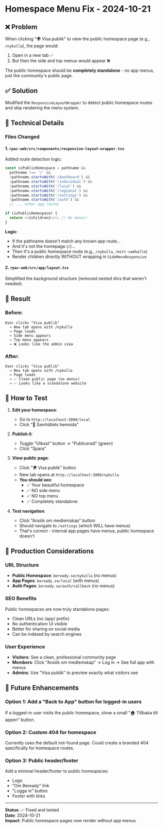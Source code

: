 # Homespace Menu Fix - 2024-10-21

## ❌ Problem
When clicking "🌍 Visa publik" to view the public homespace page (e.g., `/nykulla`), the page would:
1. Open in a new tab ✅
2. But then the side and top menus would appear ❌

The public homespace should be **completely standalone** - no app menus, just the community's public page.

## ✅ Solution
Modified the `ResponsiveLayoutWrapper` to detect public homespace routes and skip rendering the menu system.

## 📝 Technical Details

### Files Changed

#### 1. `rpac-web/src/components/responsive-layout-wrapper.tsx`
Added route detection logic:

```typescript
const isPublicHomespace = pathname && 
  pathname !== '/' && 
  !pathname.startsWith('/dashboard') &&
  !pathname.startsWith('/individual') &&
  !pathname.startsWith('/local') &&
  !pathname.startsWith('/regional') &&
  !pathname.startsWith('/settings') &&
  !pathname.startsWith('/auth') &&
  // ... other app routes
  
if (isPublicHomespace) {
  return <>{children}</>; // No menus!
}
```

**Logic**: 
- If the pathname doesn't match any known app route...
- And it's not the homepage (`/`)...
- Then it's a public homespace route (e.g., `/nykulla`, `/mitt-samhalle`)
- Render children directly WITHOUT wrapping in `SideMenuResponsive`

#### 2. `rpac-web/src/app/layout.tsx`
Simplified the background structure (removed nested divs that weren't needed).

## 🎯 Result

### Before:
```
User clicks "Visa publik" 
  → New tab opens with /nykulla
  → Page loads
  → Side menu appears
  → Top menu appears
  → ❌ Looks like the admin view
```

### After:
```
User clicks "Visa publik"
  → New tab opens with /nykulla  
  → Page loads
  → ✅ Clean public page (no menus)
  → ✅ Looks like a standalone website
```

## 🧪 How to Test

1. **Edit your homespace**:
   - Go to `http://localhost:3009/local`
   - Click "🏡 Samhällets hemsida"

2. **Publish it**:
   - Toggle "Utkast" button → "Publicerad" (green)
   - Click "Spara"

3. **View public page**:
   - Click "🌍 Visa publik" button
   - New tab opens at `http://localhost:3009/nykulla`
   - **You should see**:
     - ✅ Your beautiful homespace
     - ✅ NO side menu
     - ✅ NO top menu
     - ✅ Completely standalone

4. **Test navigation**:
   - Click "Ansök om medlemskap" button
   - Should navigate to `/settings` (which WILL have menus)
   - That's correct - internal app pages have menus, public homespace doesn't

## 🚀 Production Considerations

### URL Structure
- **Public Homespace**: `beready.se/nykulla` (no menus)
- **App Pages**: `beready.se/local` (with menus)
- **Auth Pages**: `beready.se/auth/callback` (no menus)

### SEO Benefits
Public homespaces are now truly standalone pages:
- Clean URLs (no /app/ prefix)
- No authentication UI visible
- Better for sharing on social media
- Can be indexed by search engines

### User Experience
- **Visitors**: See a clean, professional community page
- **Members**: Click "Ansök om medlemskap" → Log in → See full app with menus
- **Admins**: Use "Visa publik" to preview exactly what visitors see

## 🔄 Future Enhancements

### Option 1: Add a "Back to App" button for logged-in users
If a logged-in user visits the public homespace, show a small "🏠 Tillbaka till appen" button.

### Option 2: Custom 404 for homespace
Currently uses the default not-found page. Could create a branded 404 specifically for homespace routes.

### Option 3: Public header/footer
Add a minimal header/footer to public homespaces:
- Logo
- "Om Beready" link
- "Logga in" button
- Footer with links

---

**Status**: ✅ Fixed and tested  
**Date**: 2024-10-21  
**Impact**: Public homespace pages now render without app menus

